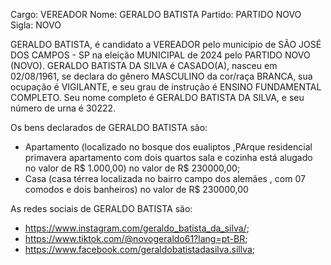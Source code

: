 Cargo: VEREADOR
Nome: GERALDO BATISTA
Partido: PARTIDO NOVO
Sigla: NOVO

GERALDO BATISTA, é candidato a VEREADOR pelo município de SÃO JOSÉ DOS CAMPOS - SP na eleição MUNICIPAL de 2024 pelo PARTIDO NOVO (NOVO).
GERALDO BATISTA DA SILVA é CASADO(A), nasceu em 02/08/1961, se declara do gênero MASCULINO da cor/raça BRANCA, sua ocupação é VIGILANTE, e seu grau de instrução é ENSINO FUNDAMENTAL COMPLETO.
Seu nome completo é GERALDO BATISTA DA SILVA, e seu número de urna é 30222.

Os bens declarados de GERALDO BATISTA são: 
- Apartamento (localizado no bosque dos eualiptos ,PArque residencial primavera apartamento com dois quartos sala e cozinha está alugado no valor de R$ 1.000,00) no valor de R$ 230000,00;
- Casa (casa térrea localizada no bairro campo dos alemães , com 07 comodos e dois banheiros) no valor de R$ 230000,00

As redes sociais de GERALDO BATISTA são:
- https://www.instagram.com/geraldo_batista_da_silva/;
- https://www.tiktok.com/@novogeraldo61?lang=pt-BR;
- https://www.facebook.com/geraldobatistadasilva.sillva;